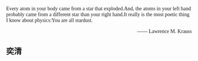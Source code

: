 <p style="font-family:Consolas">Every atom in your body came from a star that exploded.And, the atoms in your left hand probably came from a different star than your right hand.It really is the most poetic thing I know about physics:You are all stardust.
<p style="text-align:right; font-family:Consolas">—— Lawrence M. Krauss</p>

<h2 style="font-family:Kaiti">奕清</h2>

